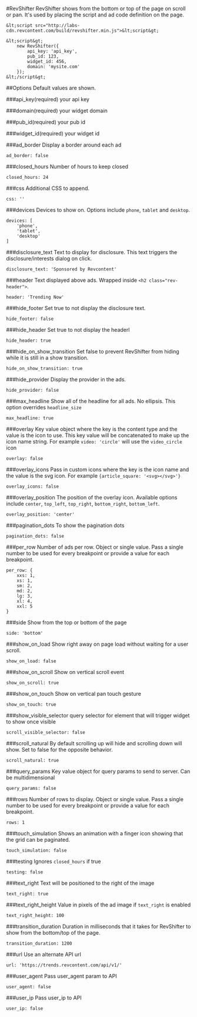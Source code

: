 #RevShifter
RevShifter shows from the bottom or top of the page on scroll or pan. It's used by placing the script and ad code definition on the page.

```
&lt;script src="http://labs-cdn.revcontent.com/build/revshifter.min.js">&lt;script&gt;

&lt;script&gt;
    new RevShifter({
        api_key: 'api_key',
        pub_id: 123,
        widget_id: 456,
        domain: 'mysite.com'
    });
&lt;/script&gt;
```

##Options
Default values are shown.

###api_key(required)
your api key

###domain(required)
your widget domain

###pub_id(required)
your pub id

###widget_id(required)
your widget id

###ad_border
Display a border around each ad
```
ad_border: false
```

###closed_hours
Number of hours to keep closed
```
closed_hours: 24
```

###css
Additional CSS to append.
```
css: ''
```

###devices
Devices to show on. Options include ```phone```, ```tablet``` and ```desktop```.
```
devices: [
    'phone', 
    'tablet', 
    'desktop'
]
```

###disclosure_text
Text to display for disclosure. This text triggers the disclosure/interests dialog on click.
```
disclosure_text: 'Sponsored by Revcontent'
```

###header
Text displayed above ads. Wrapped inside ```<h2 class="rev-header">```.
```
header: 'Trending Now'
```

###hide_footer
Set true to not display the disclosure text.
```
hide_footer: false
```

###hide_header
Set true to not display the headerl
```
hide_header: true
```

###hide\_on\_show\_transition
Set false to prevent RevShifter from hiding while it is still in a show transition.
```
hide_on_show_transition: true
```

###hide_provider
Display the provider in the ads.
```
hide_provider: false
```

###max_headline
Show all of the headline for all ads. No ellipsis. This option overrides ```headline_size```
```
max_headline: true
```

###overlay
Key value object where the key is the content type and the value is the icon to use. This key value will be concatenated to make up the icon name string. For example ```video: 'circle'``` will use the ```video_circle``` icon
```
overlay: false
```

###overlay_icons
Pass in custom icons where the key is the icon name and the value is the svg icon. For example ```{article_square: '<svg></svg>'}```
```
overlay_icons: false
```

###overlay_position
The position of the overlay icon. Available options include ```center```, ```top_left```, ```top_right```, ```bottom_right```, ```bottom_left```.
```
overlay_position: 'center'
```

###pagination_dots
To show the pagination dots
```
pagination_dots: false
```

###per_row
Number of ads per row. Object or single value. Pass a single number to be used for every breakpoint or provide a value for each breakpoint.
```
per_row: {
    xxs: 1,
    xs: 1,
    sm: 2,
    md: 2,
    lg: 3,
    xl: 4,
    xxl: 5
}
```

###side
Show from the top or bottom of the page
```
side: 'bottom'
```

###show\_on\_load
Show right away on page load without waiting for a user scroll.
```
show_on_load: false
```

###show\_on\_scroll
Show on vertical scroll event
```
show_on_scroll: true
```

###show\_on\_touch
Show on vertical pan touch gesture
```
show_on_touch: true
```

###show\_visible\_selector
query selector for element that will trigger widget to show once visible
```
scroll_visible_selector: false
```

###scroll_natural
By default scrolling up will hide and scrolling down will show. Set to false for the opposite behavior.
```
scroll_natural: true
```

###query_params
Key value object for query params to send to server. Can be multidimensional
```
query_params: false
```

###rows
Number of rows to display. Object or single value. Pass a single number to be used for every breakpoint or provide a value for each breakpoint.
```
rows: 1
```

###touch_simulation
Shows an animation with a finger icon showing that the grid can be paginated.
```
touch_simulation: false
```

###testing
Ignores ```closed_hours``` if true
```
testing: false
```

###text_right
Text will be positioned to the right of the image
```
text_right: true
```

###text\_right\_height
Value in pixels of the ad image if ```text_right``` is enabled
```
text_right_height: 100
```

###transition_duration
Duration in milliseconds that it takes for RevShifter to show from the bottom/top of the page.
```
transition_duration: 1200
```

###url
Use an alternate API url
```
url: 'https://trends.revcontent.com/api/v1/'
```

###user_agent
Pass user_agent param to API
```
user_agent: false
```

###user_ip
Pass user_ip to API
```
user_ip: false
```
